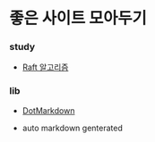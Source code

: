 # 좋은 사이트 모아두기

### study

* [Raft 알고리즘](https://medium.com/curg/raft-consensus-%EC%9D%B4%ED%95%B4-%EA%B0%80%EB%8A%A5%ED%95%9C-%ED%95%A9%EC%9D%98-%EC%95%8C%EA%B3%A0%EB%A6%AC%EC%A6%98%EC%9D%84-%EC%9C%84%ED%95%9C-%EC%97%AC%EC%A0%95-f7ecb9f450ab)

### lib

* [DotMarkdown](https://github.com/JosefPihrt/DotMarkdown)
 - auto markdown genterated
